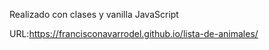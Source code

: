 Realizado con clases y vanilla JavaScript

URL:https://francisconavarrodel.github.io/lista-de-animales/
